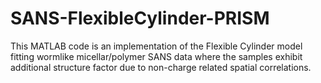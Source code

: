 # SANS-FlexibleCylinder-PRISM
This MATLAB code is an implementation of the Flexible Cylinder model fitting wormlike micellar/polymer SANS data where the samples exhibit additional structure factor due to non-charge related spatial correlations.
